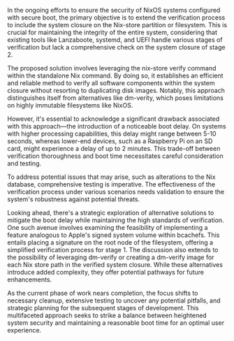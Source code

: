 In the ongoing efforts to ensure the security of NixOS systems configured with secure boot, the primary objective is to extend the verification process to include the system closure on the Nix-store partition or filesystem. This is crucial for maintaining the integrity of the entire system, considering that existing tools like Lanzaboote, systemd, and UEFI handle various stages of verification but lack a comprehensive check on the system closure of stage 2.

The proposed solution involves leveraging the nix-store verify command within the standalone Nix command. By doing so, it establishes an efficient and reliable method to verify all software components within the system closure without resorting to duplicating disk images. Notably, this approach distinguishes itself from alternatives like dm-verity, which poses limitations on highly immutable filesystems like NixOS.

However, it's essential to acknowledge a significant drawback associated with this approach—the introduction of a noticeable boot delay. On systems with higher processing capabilities, this delay might range between 5-10 seconds, whereas lower-end devices, such as a Raspberry Pi on an SD card, might experience a delay of up to 2 minutes. This trade-off between verification thoroughness and boot time necessitates careful consideration and testing.

To address potential issues that may arise, such as alterations to the Nix database, comprehensive testing is imperative. The effectiveness of the verification process under various scenarios needs validation to ensure the system's robustness against potential threats.

Looking ahead, there's a strategic exploration of alternative solutions to mitigate the boot delay while maintaining the high standards of verification. One such avenue involves examining the feasibility of implementing a feature analogous to Apple's signed system volume within bcachefs. This entails placing a signature on the root node of the filesystem, offering a simplified verification process for stage 1. The discussion also extends to the possibility of leveraging dm-verify or creating a dm-verify image for each Nix store path in the verified system closure. While these alternatives introduce added complexity, they offer potential pathways for future enhancements.

As the current phase of work nears completion, the focus shifts to necessary cleanup, extensive testing to uncover any potential pitfalls, and strategic planning for the subsequent stages of development. This multifaceted approach seeks to strike a balance between heightened system security and maintaining a reasonable boot time for an optimal user experience.
